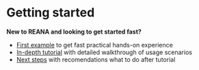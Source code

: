 # Getting started

**New to REANA and looking to get started fast?**

- [First example](first-example) to get fast practical hands-on experience
- [In-depth tutorial](tutorial) with detailed walkthrough of usage scenarios
- [Next steps](next-steps) with recomendations what to do after tutorial
